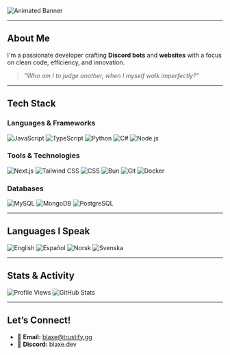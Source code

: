 ![Animated Banner](https://img.dchost.cloud/ycumod1rbz1onrxctrrh)

---

## About Me

I'm a passionate developer crafting **Discord bots** and **websites** with a focus on clean code, efficiency, and innovation.
> *"Who am I to judge another, when I myself walk imperfectly?"*

---

## Tech Stack

### Languages & Frameworks
![JavaScript](https://img.shields.io/badge/JavaScript-F7DF1E?style=flat&logo=javascript&logoColor=black)
![TypeScript](https://img.shields.io/badge/TypeScript-3178C6?style=flat&logo=typescript&logoColor=white)
![Python](https://img.shields.io/badge/Python-3776AB?style=flat&logo=python&logoColor=white)
![C#](https://img.shields.io/badge/C%23-239120?style=flat&logo=c-sharp&logoColor=white)
![Node.js](https://img.shields.io/badge/Node.js-339933?style=flat&logo=nodedotjs&logoColor=white)

### Tools & Technologies
![Next.js](https://img.shields.io/badge/Next.js-000000?style=flat&logo=nextdotjs&logoColor=white)
![Tailwind CSS](https://img.shields.io/badge/Tailwind_CSS-38B2AC?style=flat&logo=tailwind-css&logoColor=white)
![CSS](https://img.shields.io/badge/CSS-1572B6?style=flat&logo=css3&logoColor=white)
![Bun](https://img.shields.io/badge/Bun-FFCA28?style=flat&logo=bun&logoColor=black)
![Git](https://img.shields.io/badge/Git-F05032?style=flat&logo=git&logoColor=white)
![Docker](https://img.shields.io/badge/Docker-2496ED?style=flat&logo=docker&logoColor=white)

### Databases
![MySQL](https://img.shields.io/badge/MySQL-4479A1?style=flat&logo=mysql&logoColor=white)
![MongoDB](https://img.shields.io/badge/MongoDB-47A248?style=flat&logo=mongodb&logoColor=white)
![PostgreSQL](https://img.shields.io/badge/PostgreSQL-4169E1?style=flat&logo=postgresql&logoColor=white)

---

## Languages I Speak

![English](https://img.shields.io/badge/English-FF0000?style=flat&logo=united-kingdom&logoColor=white)
![Español](https://img.shields.io/badge/Español-FFD700?style=flat&logo=spain&logoColor=white)
![Norsk](https://img.shields.io/badge/Norsk-FF4D00?style=flat&logo=norway&logoColor=white)
![Svenska](https://img.shields.io/badge/Svenska-0052CC?style=flat&logo=sweden&logoColor=white)

---

## Stats & Activity

![Profile Views](https://komarev.com/ghpvc/?username=blaxe-dev&color=brightgreen&style=flat)
![GitHub Stats](https://github-readme-stats.vercel.app/api?username=justblaxe&show_icons=true&theme=radical&hide_border=true)

---

## Let’s Connect!

- 📧 **Email:** [blaxe@trustify.gg](mailto:blaxe@trustify.gg)  
- 💬 **Discord:** blaxe.dev  
